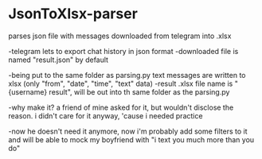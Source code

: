 # JsonToXlsx-parser
parses json file with messages downloaded from telegram into .xlsx

-telegram lets to export chat history in json format -downloaded file is named "result.json" by default

-being put to the same folder as parsing.py text messages are written to xlsx (only "from", "date", "time", "text" data) -result .xlsx file name is "{username} result", will be out into th same folder as the parsing.py

-why make it? a friend of mine asked for it, but wouldn't disclose the reason. i didn't care for it anyway, 'cause i needed practice

-now he doesn't need it anymore, now i'm probably add some filters to it and will be able to mock my boyfriend with "i text you much more than you do"
